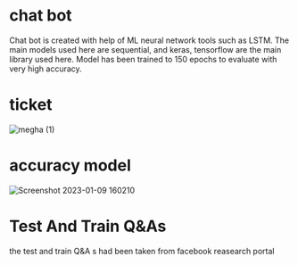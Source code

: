 # chat bot
Chat bot is created with help of ML neural network tools such as LSTM. The main models used here are sequential, and keras, tensorflow are the main library used here. Model has been trained to 150 epochs to evaluate with very high accuracy.
# ticket 
![megha (1)](https://user-images.githubusercontent.com/78648045/211359048-a1f78ae0-621f-4559-b82e-2caf9c3c7cc0.png)
# accuracy model
![Screenshot 2023-01-09 160210](https://user-images.githubusercontent.com/78648045/211289049-cbb9deef-beca-4bc7-b7db-d9df3b00a58f.png)
# Test And Train Q&As 
the test and train Q&A s had been taken from facebook reasearch portal 
